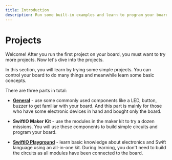 ```yaml
---
title: Introduction
description: Run some built-in examples and learn to program your board.
---
```


# Projects

Welcome! After you run the first project on your board, you must want to try more projects. Now let's dive into the projects.

In this section, you will learn by trying some simple projects. You can control your board to do many things and meanwhile learn some basic concepts.


There are three parts in total:

- [**General**](./general/getting-started/overview) - use some commonly used components like a LED, button, buzzer to get familiar with your board. And this part is mainly for those who have some electronic devices in hand and bought only the board.

- **SwiftIO Maker Kit** - use the modules in the maker kit to try a dozen missions. You will use these components to build simple circuits and program your board.

- [**SwiftIO Playground**](./swiftio-playground) - learn basic knowledge about electronics and Swift language using an all-in-one kit. During learning, you don't need to build the circuits as all modules have been connected to the board.